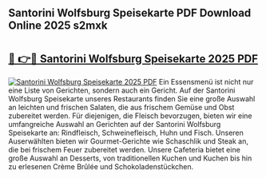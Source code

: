 ## Santorini Wolfsburg Speisekarte PDF Download Online 2025 s2mxk

# <h2><a href="http://gc7pknx.nevu.top/?p=Santorini+Wolfsburg+Speisekarte">🔗 👉🔴 Santorini Wolfsburg Speisekarte 2025 PDF</a></h2>

[![Santorini Wolfsburg Speisekarte 2025 PDF](https://i.imgur.com/dBaPXMq.png)](http://gc7pknx.nevu.top/?p=Santorini+Wolfsburg+Speisekarte)
Ein Essensmenü ist nicht nur eine Liste von Gerichten, sondern auch ein Gericht. Auf der Santorini Wolfsburg Speisekarte unseres Restaurants finden Sie eine große Auswahl an leichten und frischen Salaten, die aus frischem Gemüse und Obst zubereitet werden. Für diejenigen, die Fleisch bevorzugen, bieten wir eine umfangreiche Auswahl an Gerichten auf der Santorini Wolfsburg Speisekarte an: Rindfleisch, Schweinefleisch, Huhn und Fisch. Unseren Auserwählten bieten wir Gourmet-Gerichte wie Schaschlik und Steak an, die bei frischem Feuer zubereitet werden. Unsere Cafeteria bietet eine große Auswahl an Desserts, von traditionellen Kuchen und Kuchen bis hin zu erlesenen Crème Brûlée und Schokoladenstückchen.

